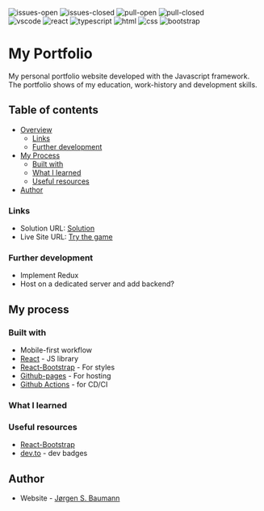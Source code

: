 ![issues-open](https://img.shields.io/github/issues/NorskViking/portfolio.svg) ![issues-closed](https://img.shields.io/github/issues-closed/NorskViking/portfolio.svg) ![pull-open](https://img.shields.io/github/issues-pr/NorskViking/portfolio.svg) ![pull-closed](https://img.shields.io/github/issues-pr-closed/NorskViking/portfolio.svg)<br>
![vscode](https://img.shields.io/badge/Visual_Studio_Code-0078D4?style=for-the-badge&logo=visual%20studio%20code&logoColor=white) ![react](https://img.shields.io/badge/React-20232A?style=for-the-badge&logo=react&logoColor=61DAFB) ![typescript](https://img.shields.io/badge/TypeScript-007ACC?style=for-the-badge&logo=typescript&logoColor=white) ![html](https://img.shields.io/badge/HTML5-E34F26?style=for-the-badge&logo=html5&logoColor=white) ![css](https://img.shields.io/badge/CSS3-1572B6?style=for-the-badge&logo=css3&logoColor=white) ![bootstrap](https://img.shields.io/badge/Bootstrap-563D7C?style=for-the-badge&logo=bootstrap&logoColor=white)

# My Portfolio

My personal portfolio website developed with the Javascript framework. The portfolio shows of my education, work-history and development skills. 

## Table of contents

- [Overview](#overview)
    - [Links](#links)
    - [Further development](#further-development)
- [My Process](#my-process)
    - [Built with](#built-with)
    - [What I learned](#what-i-learned)
    - [Useful resources](#useful-resources)
- [Author](#author)


### Links

- Solution URL: [Solution](https://github.com/NorskViking/portfolio)
- Live Site URL: [Try the game](https://norskviking.github.io/portfolio/)

### Further development

 - Implement Redux
 - Host on a dedicated server and add backend?

## My process

### Built with

- Mobile-first workflow
- [React](https://reactjs.org/) - JS library
- [React-Bootstrap](https://react-bootstrap.netlify.app/) - For styles
- [Github-pages](https://pages.github.com/) - For hosting
- [Github Actions](https://docs.github.com/en/actions) - for CD/CI

### What I learned



### Useful resources

- [React-Bootstrap](https://react-bootstrap.netlify.app/)
- [dev.to](https://dev.to/envoy_/150-badges-for-github-pnk#contents) - dev badges

## Author

- Website - [Jørgen S. Baumann](https://norskviking.github.io/portfolio/)